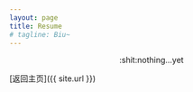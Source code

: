 ```yaml
---
layout: page
title: Resume
# tagline: Biu~
---
```


<div style="text-align:center">:shit:nothing...yet</div>

[返回主页]({{ site.url }})
